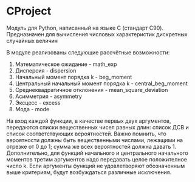 # CProject

Модуль для Python, написанный на языке C (стандарт С90). Предназначен для вычисления числовых характеристик дискретных случайных величин

В модуле реализованы следующие рассчётные возможности:
1. Математическое ожидание - math_exp
2. Дисперсия - dispersion
3. Начальный момент порядка k - beg_moment
4. Центральный начальный момент порядка k - central_beg_moment
5. Среднеквадратичное отклонения - mean_square_deviation
6. Асимметрия - asymmetry
7. Эксцесс - excess
8. Мода - mode

На вход каждой функции, в качестве первых двух аргументов, передаются списки вещественных чисел равных длин: список ДСВ и список соответствующих вероятностей. 
Важно помнить, что вероятности должны быть вещественными числами, лежащими на отрезке от 0 до 1; сумма же всех вероятностей должна давать 1. 
Дополнительно, для функций начального и центрального начального моментов третим аргументов надо передавать целое положителное число k. 
Если аргументы функций не удовлетворяют обозначенным выше критериям, будут возбуждаться различные исключения.

